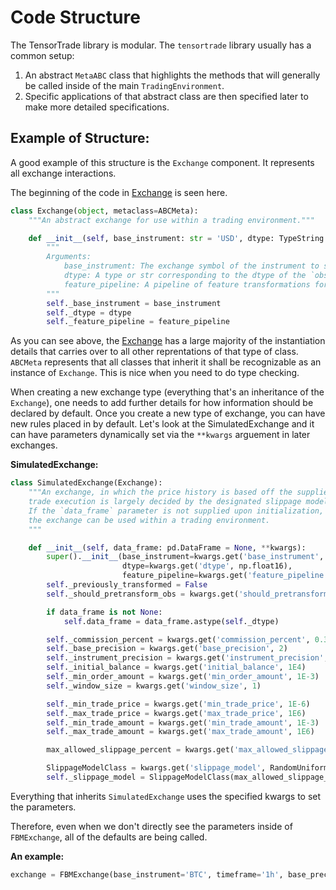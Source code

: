 # Code Structure

The TensorTrade library is modular. The `tensortrade` library usually has a common setup:

1. An abstract `MetaABC` class that highlights the methods that will generally be called inside of the main `TradingEnvironment`.
2. Specific applications of that abstract class are then specified later to make more detailed specifications.

## Example of Structure:

A good example of this structure is the `Exchange` component. It represents all exchange interactions.

The beginning of the code in [Exchange](https://github.com/notadamking/tensortrade/blob/master/tensortrade/exchanges/exchange.py) is seen here.

```py
class Exchange(object, metaclass=ABCMeta):
    """An abstract exchange for use within a trading environment."""

    def __init__(self, base_instrument: str = 'USD', dtype: TypeString = np.float16, feature_pipeline: FeaturePipeline = None):
        """
        Arguments:
            base_instrument: The exchange symbol of the instrument to store/measure value in.
            dtype: A type or str corresponding to the dtype of the `observation_space`.
            feature_pipeline: A pipeline of feature transformations for transforming observations.
        """
        self._base_instrument = base_instrument
        self._dtype = dtype
        self._feature_pipeline = feature_pipeline
```

As you can see above, the [Exchange](https://github.com/notadamking/tensortrade/blob/master/tensortrade/exchanges/exchange.py) has a large majority of the instantiation details that carries over to all other reprentations of that type of class. `ABCMeta` represents that all classes that inherit it shall be recognizable as an instance of `Exchange`. This is nice when you need to do type checking.

When creating a new exchange type (everything that's an inheritance of the `Exchange`), one needs to add further details for how information should be declared by default. Once you create a new type of exchange, you can have new rules placed in by default. Let's look at the SimulatedExchange and it can have parameters dynamically set via the `**kwargs` arguement in later exchanges.

**SimulatedExchange:**

```py
class SimulatedExchange(Exchange):
    """An exchange, in which the price history is based off the supplied data frame and
    trade execution is largely decided by the designated slippage model.
    If the `data_frame` parameter is not supplied upon initialization, it must be set before
    the exchange can be used within a trading environment.
    """

    def __init__(self, data_frame: pd.DataFrame = None, **kwargs):
        super().__init__(base_instrument=kwargs.get('base_instrument', 'USD'),
                         dtype=kwargs.get('dtype', np.float16),
                         feature_pipeline=kwargs.get('feature_pipeline', None))
        self._previously_transformed = False
        self._should_pretransform_obs = kwargs.get('should_pretransform_obs', False)

        if data_frame is not None:
            self.data_frame = data_frame.astype(self._dtype)

        self._commission_percent = kwargs.get('commission_percent', 0.3)
        self._base_precision = kwargs.get('base_precision', 2)
        self._instrument_precision = kwargs.get('instrument_precision', 8)
        self._initial_balance = kwargs.get('initial_balance', 1E4)
        self._min_order_amount = kwargs.get('min_order_amount', 1E-3)
        self._window_size = kwargs.get('window_size', 1)

        self._min_trade_price = kwargs.get('min_trade_price', 1E-6)
        self._max_trade_price = kwargs.get('max_trade_price', 1E6)
        self._min_trade_amount = kwargs.get('min_trade_amount', 1E-3)
        self._max_trade_amount = kwargs.get('max_trade_amount', 1E6)

        max_allowed_slippage_percent = kwargs.get('max_allowed_slippage_percent', 1.0)

        SlippageModelClass = kwargs.get('slippage_model', RandomUniformSlippageModel)
        self._slippage_model = SlippageModelClass(max_allowed_slippage_percent)
```

Everything that inherits `SimulatedExchange` uses the specified kwargs to set the parameters.

Therefore, even when we don't directly see the parameters inside of `FBMExchange`, all of the defaults are being called.

**An example:**

```py
exchange = FBMExchange(base_instrument='BTC', timeframe='1h', base_precision=4) # we're replacing the default base precision.
```
